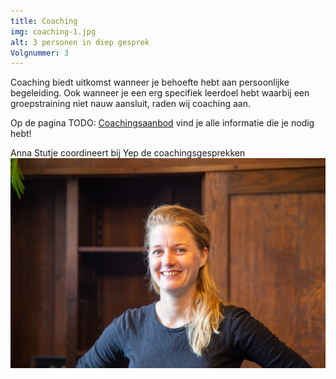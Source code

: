 ```yaml
---
title: Coaching
img: coaching-1.jpg
alt: 3 personen in diep gesprek
Volgnummer: 3
---
```


Coaching biedt uitkomst wanneer je behoefte hebt aan persoonlijke begeleiding. Ook wanneer je een erg specifiek leerdoel hebt waarbij een groepstraining niet nauw aansluit, raden wij coaching aan.

 Op de pagina TODO: [Coachingsaanbod](https://yeptrainingen.nl/coachingsaanbod/) vind je alle informatie die je nodig hebt!

Anna Stutje coordineert bij Yep de coachingsgesprekken ![Coach Anna](./coaching-2.jpg)